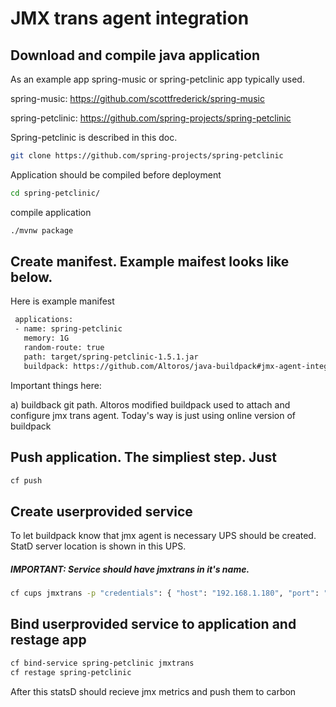 # JMX trans agent integration

## Download  and compile java application
As an example app spring-music or spring-petclinic app typically used.

spring-music: https://github.com/scottfrederick/spring-music

spring-petclinic: https://github.com/spring-projects/spring-petclinic

Spring-petclinic is described in this doc.
```bash
git clone https://github.com/spring-projects/spring-petclinic
```
Application should be compiled before deployment
```bash
cd spring-petclinic/
```
compile application
```bash
./mvnw package
```

## Create manifest. Example maifest looks like below.

 Here is example manifest
```bash
 applications:
 - name: spring-petclinic
   memory: 1G
   random-route: true
   path: target/spring-petclinic-1.5.1.jar
   buildpack: https://github.com/Altoros/java-buildpack#jmx-agent-integration
```

Important things here:

a) buildback git path. Altoros modified buildpack used to attach and configure
jmx trans agent. Today's way is just using online version of buildpack

## Push application. The simpliest step. Just
```bash
cf push
```

## Create userprovided service
To let buildpack know that jmx agent is necessary UPS should be created. StatD
server location is shown in this UPS.

##### IMPORTANT: Service should have jmxtrans in it's name.
```bash
cf cups jmxtrans -p "credentials": { "host": "192.168.1.180", "port": "8125"}
```

## Bind userprovided service to application and restage app
```bash
cf bind-service spring-petclinic jmxtrans
cf restage spring-petclinic
```

After this statsD should recieve jmx metrics and push them to carbon
